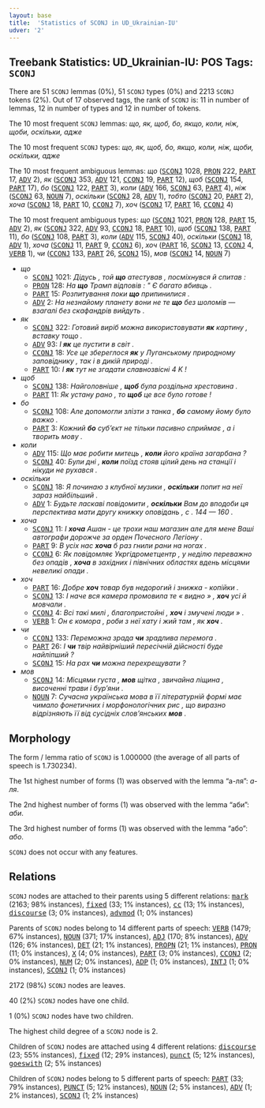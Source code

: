```yaml
---
layout: base
title:  'Statistics of SCONJ in UD_Ukrainian-IU'
udver: '2'
---
```


## Treebank Statistics: UD_Ukrainian-IU: POS Tags: `SCONJ`

There are 51 `SCONJ` lemmas (0%), 51 `SCONJ` types (0%) and 2213 `SCONJ` tokens (2%).
Out of 17 observed tags, the rank of `SCONJ` is: 11 in number of lemmas, 12 in number of types and 12 in number of tokens.

The 10 most frequent `SCONJ` lemmas: <em>що, як, щоб, бо, якщо, коли, ніж, щоби, оскільки, адже</em>

The 10 most frequent `SCONJ` types:  <em>що, як, щоб, бо, якщо, коли, ніж, щоби, оскільки, адже</em>

The 10 most frequent ambiguous lemmas: <em>що</em> (<tt><a href="uk_iu-pos-SCONJ.html">SCONJ</a></tt> 1028, <tt><a href="uk_iu-pos-PRON.html">PRON</a></tt> 222, <tt><a href="uk_iu-pos-PART.html">PART</a></tt> 17, <tt><a href="uk_iu-pos-ADV.html">ADV</a></tt> 2), <em>як</em> (<tt><a href="uk_iu-pos-SCONJ.html">SCONJ</a></tt> 353, <tt><a href="uk_iu-pos-ADV.html">ADV</a></tt> 121, <tt><a href="uk_iu-pos-CCONJ.html">CCONJ</a></tt> 19, <tt><a href="uk_iu-pos-PART.html">PART</a></tt> 12), <em>щоб</em> (<tt><a href="uk_iu-pos-SCONJ.html">SCONJ</a></tt> 154, <tt><a href="uk_iu-pos-PART.html">PART</a></tt> 17), <em>бо</em> (<tt><a href="uk_iu-pos-SCONJ.html">SCONJ</a></tt> 122, <tt><a href="uk_iu-pos-PART.html">PART</a></tt> 3), <em>коли</em> (<tt><a href="uk_iu-pos-ADV.html">ADV</a></tt> 166, <tt><a href="uk_iu-pos-SCONJ.html">SCONJ</a></tt> 63, <tt><a href="uk_iu-pos-PART.html">PART</a></tt> 4), <em>ніж</em> (<tt><a href="uk_iu-pos-SCONJ.html">SCONJ</a></tt> 63, <tt><a href="uk_iu-pos-NOUN.html">NOUN</a></tt> 7), <em>оскільки</em> (<tt><a href="uk_iu-pos-SCONJ.html">SCONJ</a></tt> 28, <tt><a href="uk_iu-pos-ADV.html">ADV</a></tt> 1), <em>тобто</em> (<tt><a href="uk_iu-pos-SCONJ.html">SCONJ</a></tt> 20, <tt><a href="uk_iu-pos-PART.html">PART</a></tt> 2), <em>хоча</em> (<tt><a href="uk_iu-pos-SCONJ.html">SCONJ</a></tt> 18, <tt><a href="uk_iu-pos-PART.html">PART</a></tt> 10, <tt><a href="uk_iu-pos-CCONJ.html">CCONJ</a></tt> 7), <em>хоч</em> (<tt><a href="uk_iu-pos-SCONJ.html">SCONJ</a></tt> 17, <tt><a href="uk_iu-pos-PART.html">PART</a></tt> 16, <tt><a href="uk_iu-pos-CCONJ.html">CCONJ</a></tt> 4)

The 10 most frequent ambiguous types:  <em>що</em> (<tt><a href="uk_iu-pos-SCONJ.html">SCONJ</a></tt> 1021, <tt><a href="uk_iu-pos-PRON.html">PRON</a></tt> 128, <tt><a href="uk_iu-pos-PART.html">PART</a></tt> 15, <tt><a href="uk_iu-pos-ADV.html">ADV</a></tt> 2), <em>як</em> (<tt><a href="uk_iu-pos-SCONJ.html">SCONJ</a></tt> 322, <tt><a href="uk_iu-pos-ADV.html">ADV</a></tt> 93, <tt><a href="uk_iu-pos-CCONJ.html">CCONJ</a></tt> 18, <tt><a href="uk_iu-pos-PART.html">PART</a></tt> 10), <em>щоб</em> (<tt><a href="uk_iu-pos-SCONJ.html">SCONJ</a></tt> 138, <tt><a href="uk_iu-pos-PART.html">PART</a></tt> 11), <em>бо</em> (<tt><a href="uk_iu-pos-SCONJ.html">SCONJ</a></tt> 108, <tt><a href="uk_iu-pos-PART.html">PART</a></tt> 3), <em>коли</em> (<tt><a href="uk_iu-pos-ADV.html">ADV</a></tt> 115, <tt><a href="uk_iu-pos-SCONJ.html">SCONJ</a></tt> 40), <em>оскільки</em> (<tt><a href="uk_iu-pos-SCONJ.html">SCONJ</a></tt> 18, <tt><a href="uk_iu-pos-ADV.html">ADV</a></tt> 1), <em>хоча</em> (<tt><a href="uk_iu-pos-SCONJ.html">SCONJ</a></tt> 11, <tt><a href="uk_iu-pos-PART.html">PART</a></tt> 9, <tt><a href="uk_iu-pos-CCONJ.html">CCONJ</a></tt> 6), <em>хоч</em> (<tt><a href="uk_iu-pos-PART.html">PART</a></tt> 16, <tt><a href="uk_iu-pos-SCONJ.html">SCONJ</a></tt> 13, <tt><a href="uk_iu-pos-CCONJ.html">CCONJ</a></tt> 4, <tt><a href="uk_iu-pos-VERB.html">VERB</a></tt> 1), <em>чи</em> (<tt><a href="uk_iu-pos-CCONJ.html">CCONJ</a></tt> 133, <tt><a href="uk_iu-pos-PART.html">PART</a></tt> 26, <tt><a href="uk_iu-pos-SCONJ.html">SCONJ</a></tt> 15), <em>мов</em> (<tt><a href="uk_iu-pos-SCONJ.html">SCONJ</a></tt> 14, <tt><a href="uk_iu-pos-NOUN.html">NOUN</a></tt> 7)


* <em>що</em>
  * <tt><a href="uk_iu-pos-SCONJ.html">SCONJ</a></tt> 1021: <em>Дідусь , той <b>що</b> атестував , посміхнувся й спитав :</em>
  * <tt><a href="uk_iu-pos-PRON.html">PRON</a></tt> 128: <em>На <b>що</b> Трамп відповів : " Є багато вбивць .</em>
  * <tt><a href="uk_iu-pos-PART.html">PART</a></tt> 15: <em>Розпитування поки <b>що</b> припинилися .</em>
  * <tt><a href="uk_iu-pos-ADV.html">ADV</a></tt> 2: <em>На незнайому планету вони не те <b>що</b> без шоломів — взагалі без скафандрів вийдуть .</em>
* <em>як</em>
  * <tt><a href="uk_iu-pos-SCONJ.html">SCONJ</a></tt> 322: <em>Готовий виріб можна використовувати <b>як</b> картину , вставку тощо .</em>
  * <tt><a href="uk_iu-pos-ADV.html">ADV</a></tt> 93: <em>І <b>як</b> це пустити в світ .</em>
  * <tt><a href="uk_iu-pos-CCONJ.html">CCONJ</a></tt> 18: <em>Усе це збереглося <b>як</b> у Луганському природному заповіднику , так і в дикій природі .</em>
  * <tt><a href="uk_iu-pos-PART.html">PART</a></tt> 10: <em>І <b>як</b> тут не згадати славнозвісні 4 K !</em>
* <em>щоб</em>
  * <tt><a href="uk_iu-pos-SCONJ.html">SCONJ</a></tt> 138: <em>Найголовніше , <b>щоб</b> була роздільна хрестовина .</em>
  * <tt><a href="uk_iu-pos-PART.html">PART</a></tt> 11: <em>Як устану рано , то <b>щоб</b> це все було готове !</em>
* <em>бо</em>
  * <tt><a href="uk_iu-pos-SCONJ.html">SCONJ</a></tt> 108: <em>Але допомогли злізти з танка , <b>бо</b> самому йому було важко .</em>
  * <tt><a href="uk_iu-pos-PART.html">PART</a></tt> 3: <em>Кожний <b>бо</b> суб’єкт не тільки пасивно сприймає , а і творить мову .</em>
* <em>коли</em>
  * <tt><a href="uk_iu-pos-ADV.html">ADV</a></tt> 115: <em>Що має робити митець , <b>коли</b> його країна загарбана ?</em>
  * <tt><a href="uk_iu-pos-SCONJ.html">SCONJ</a></tt> 40: <em>Були дні , <b>коли</b> поїзд стояв цілий день на станції і нікуди не рухався .</em>
* <em>оскільки</em>
  * <tt><a href="uk_iu-pos-SCONJ.html">SCONJ</a></tt> 18: <em>Я починаю з клубної музики , <b>оскільки</b> попит на неї зараз найбільший .</em>
  * <tt><a href="uk_iu-pos-ADV.html">ADV</a></tt> 1: <em>Будьте ласкаві повідомити , <b>оскільки</b> Вам до вподоби ця перспектива мати другу книжку оповідань , с . 144 — 160 .</em>
* <em>хоча</em>
  * <tt><a href="uk_iu-pos-SCONJ.html">SCONJ</a></tt> 11: <em>І <b>хоча</b> Ашан - це трохи наш магазин але для мене Ваші автографи дорожче за орден Почесного Легіону .</em>
  * <tt><a href="uk_iu-pos-PART.html">PART</a></tt> 9: <em>В усіх нас <b>хоча</b> б раз гнили рани на ногах .</em>
  * <tt><a href="uk_iu-pos-CCONJ.html">CCONJ</a></tt> 6: <em>Як повідомляє Укргідрометцентр , у неділю переважно без опадів , <b>хоча</b> в західних і північних областях вдень місцями невеликі опади .</em>
* <em>хоч</em>
  * <tt><a href="uk_iu-pos-PART.html">PART</a></tt> 16: <em>Добре <b>хоч</b> товар був недорогий і знижка - копійки .</em>
  * <tt><a href="uk_iu-pos-SCONJ.html">SCONJ</a></tt> 13: <em>І наче вся камера промовила те « видно » , <b>хоч</b> усі й мовчали .</em>
  * <tt><a href="uk_iu-pos-CCONJ.html">CCONJ</a></tt> 4: <em>Всі такі милі , благопристойні , <b>хоч</b> і змучені люди » .</em>
  * <tt><a href="uk_iu-pos-VERB.html">VERB</a></tt> 1: <em>Он є комора , роби з неї хату і жий там , як <b>хоч</b> .</em>
* <em>чи</em>
  * <tt><a href="uk_iu-pos-CCONJ.html">CCONJ</a></tt> 133: <em>Переможна зрада <b>чи</b> зрадлива перемога .</em>
  * <tt><a href="uk_iu-pos-PART.html">PART</a></tt> 26: <em>І <b>чи</b> твір найвірніший пересічній дійсності буде найліпший ?</em>
  * <tt><a href="uk_iu-pos-SCONJ.html">SCONJ</a></tt> 15: <em>На рах <b>чи</b> можна перехрещувати ?</em>
* <em>мов</em>
  * <tt><a href="uk_iu-pos-SCONJ.html">SCONJ</a></tt> 14: <em>Місцями густа , <b>мов</b> щітка , звичайна ліщина , височенні трави і бур’яни .</em>
  * <tt><a href="uk_iu-pos-NOUN.html">NOUN</a></tt> 7: <em>Сучасна українська мова в її літературній формі має чимало фонетичних і морфонологічних рис , що виразно відрізняють її від сусідніх слов’янських <b>мов</b> .</em>

## Morphology

The form / lemma ratio of `SCONJ` is 1.000000 (the average of all parts of speech is 1.730234).

The 1st highest number of forms (1) was observed with the lemma “а-ля”: <em>а-ля</em>.

The 2nd highest number of forms (1) was observed with the lemma “аби”: <em>аби</em>.

The 3rd highest number of forms (1) was observed with the lemma “або”: <em>або</em>.

`SCONJ` does not occur with any features.


## Relations

`SCONJ` nodes are attached to their parents using 5 different relations: <tt><a href="uk_iu-dep-mark.html">mark</a></tt> (2163; 98% instances), <tt><a href="uk_iu-dep-fixed.html">fixed</a></tt> (33; 1% instances), <tt><a href="uk_iu-dep-cc.html">cc</a></tt> (13; 1% instances), <tt><a href="uk_iu-dep-discourse.html">discourse</a></tt> (3; 0% instances), <tt><a href="uk_iu-dep-advmod.html">advmod</a></tt> (1; 0% instances)

Parents of `SCONJ` nodes belong to 14 different parts of speech: <tt><a href="uk_iu-pos-VERB.html">VERB</a></tt> (1479; 67% instances), <tt><a href="uk_iu-pos-NOUN.html">NOUN</a></tt> (371; 17% instances), <tt><a href="uk_iu-pos-ADJ.html">ADJ</a></tt> (170; 8% instances), <tt><a href="uk_iu-pos-ADV.html">ADV</a></tt> (126; 6% instances), <tt><a href="uk_iu-pos-DET.html">DET</a></tt> (21; 1% instances), <tt><a href="uk_iu-pos-PROPN.html">PROPN</a></tt> (21; 1% instances), <tt><a href="uk_iu-pos-PRON.html">PRON</a></tt> (11; 0% instances), <tt><a href="uk_iu-pos-X.html">X</a></tt> (4; 0% instances), <tt><a href="uk_iu-pos-PART.html">PART</a></tt> (3; 0% instances), <tt><a href="uk_iu-pos-CCONJ.html">CCONJ</a></tt> (2; 0% instances), <tt><a href="uk_iu-pos-NUM.html">NUM</a></tt> (2; 0% instances), <tt><a href="uk_iu-pos-ADP.html">ADP</a></tt> (1; 0% instances), <tt><a href="uk_iu-pos-INTJ.html">INTJ</a></tt> (1; 0% instances), <tt><a href="uk_iu-pos-SCONJ.html">SCONJ</a></tt> (1; 0% instances)

2172 (98%) `SCONJ` nodes are leaves.

40 (2%) `SCONJ` nodes have one child.

1 (0%) `SCONJ` nodes have two children.

The highest child degree of a `SCONJ` node is 2.

Children of `SCONJ` nodes are attached using 4 different relations: <tt><a href="uk_iu-dep-discourse.html">discourse</a></tt> (23; 55% instances), <tt><a href="uk_iu-dep-fixed.html">fixed</a></tt> (12; 29% instances), <tt><a href="uk_iu-dep-punct.html">punct</a></tt> (5; 12% instances), <tt><a href="uk_iu-dep-goeswith.html">goeswith</a></tt> (2; 5% instances)

Children of `SCONJ` nodes belong to 5 different parts of speech: <tt><a href="uk_iu-pos-PART.html">PART</a></tt> (33; 79% instances), <tt><a href="uk_iu-pos-PUNCT.html">PUNCT</a></tt> (5; 12% instances), <tt><a href="uk_iu-pos-NOUN.html">NOUN</a></tt> (2; 5% instances), <tt><a href="uk_iu-pos-ADV.html">ADV</a></tt> (1; 2% instances), <tt><a href="uk_iu-pos-SCONJ.html">SCONJ</a></tt> (1; 2% instances)


